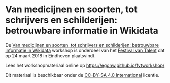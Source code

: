 # Van medicijnen en soorten, tot schrijvers en schilderijen: betrouwbare informatie in Wikidata

De [Van medicijnen en soorten, tot schrijvers en schilderijen: betrouwbare informatie in Wikidata](index.md) workshop
is onderdeel van het [Festival van Talent](https://festivalvantalent.nl/) dat op 24 maart 2018 in Eindhoven plaatsvindt.

Lees het workshopmateriaal online op https://egonw.github.io/fvtworkshop/

Dit materiaal is beschikbaar onder de [CC-BY-SA 4.0 International](https://creativecommons.org/licenses/by-sa/4.0/legalcode) licentie.

